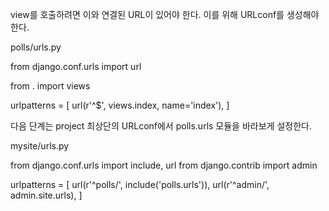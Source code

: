 
view를 호출하려면 이와 연결된 URL이 있어야 한다.
이를 위해 URLconf를 생성해야 한다.

polls/urls.py
>
from django.conf.urls import url

from . import views

urlpatterns = [
    url(r'^$', views.index, name='index'),
]
>
다음 단계는 project 최상단의 URLconf에서 polls.urls 모듈을 바라보게 설정한다.

mysite/urls.py
>
from django.conf.urls import include, url
from django.contrib import admin

urlpatterns = [
    url(r'^polls/', include('polls.urls')),
    url(r'^admin/', admin.site.urls),
]
